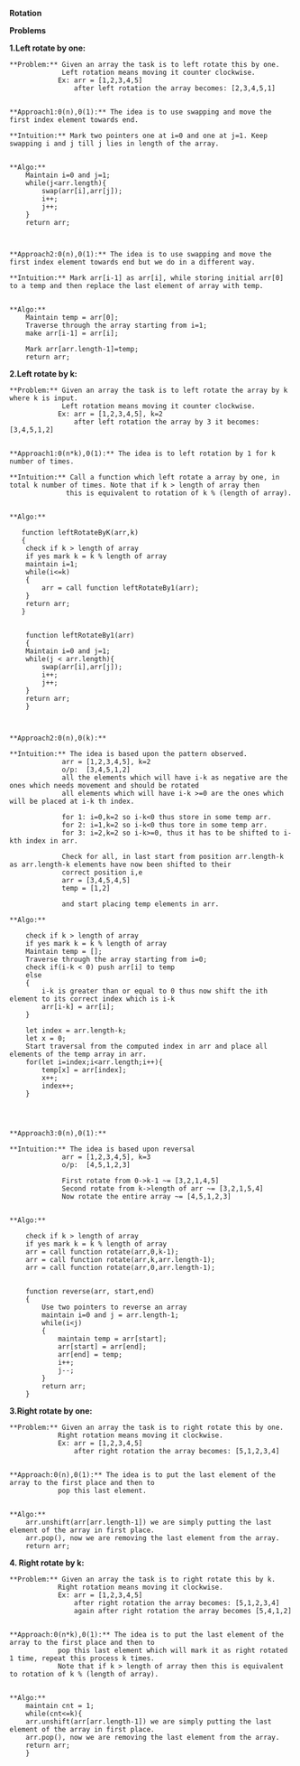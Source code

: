 **Rotation**



**Problems**

**1.Left rotate by one:**

    **Problem:** Given an array the task is to left rotate this by one.
                 Left rotation means moving it counter clockwise.
                Ex: arr = [1,2,3,4,5]
                    after left rotation the array becomes: [2,3,4,5,1]


    **Approach1:0(n),0(1):** The idea is to use swapping and move the first index element towards end.

    **Intuition:** Mark two pointers one at i=0 and one at j=1. Keep swapping i and j till j lies in length of the array.


    **Algo:**
        Maintain i=0 and j=1;
        while(j<arr.length){
            swap(arr[i],arr[j]);
            i++;
            j++;
        }
        return arr;



    **Approach2:0(n),0(1):** The idea is to use swapping and move the first index element towards end but we do in a different way.

    **Intuition:** Mark arr[i-1] as arr[i], while storing initial arr[0] to a temp and then replace the last element of array with temp.


    **Algo:**
        Maintain temp = arr[0];
        Traverse through the array starting from i=1;
        make arr[i-1] = arr[i];

        Mark arr[arr.length-1]=temp;
        return arr;



**2.Left rotate by k:**

    **Problem:** Given an array the task is to left rotate the array by k where k is input.
                 Left rotation means moving it counter clockwise.
                Ex: arr = [1,2,3,4,5], k=2
                    after left rotation the array by 3 it becomes: [3,4,5,1,2]


    **Approach1:0(n*k),0(1):** The idea is to left rotation by 1 for k number of times.

    **Intuition:** Call a function which left rotate a array by one, in total k number of times. Note that if k > length of array then
                  this is equivalent to rotation of k % (length of array).


    **Algo:**

       function leftRotateByK(arr,k)
       {
        check if k > length of array 
        if yes mark k = k % length of array
        maintain i=1;
        while(i<=k)
        {
            arr = call function leftRotateBy1(arr);
        }
        return arr;
       }


        function leftRotateBy1(arr)
        {
        Maintain i=0 and j=1;
        while(j < arr.length){
            swap(arr[i],arr[j]);
            i++;
            j++;
        }
        return arr;
        }



    **Approach2:0(n),0(k):**

    **Intuition:** The idea is based upon the pattern observed.
                 arr = [1,2,3,4,5], k=2
                 o/p:  [3,4,5,1,2]
                 all the elements which will have i-k as negative are the ones which needs movement and should be rotated
                 all elements which will have i-k >=0 are the ones which will be placed at i-k th index.

                 for 1: i=0,k=2 so i-k<0 thus store in some temp arr.
                 for 2: i=1,k=2 so i-k<0 thus tore in some temp arr.
                 for 3: i=2,k=2 so i-k>=0, thus it has to be shifted to i-kth index in arr.

                 Check for all, in last start from position arr.length-k as arr.length-k elements have now been shifted to their
                 correct position i,e 
                 arr = [3,4,5,4,5]
                 temp = [1,2]

                 and start placing temp elements in arr.

    **Algo:**
       
        check if k > length of array 
        if yes mark k = k % length of array
        Maintain temp = [];
        Traverse through the array starting from i=0;
        check if(i-k < 0) push arr[i] to temp
        else
        {
            i-k is greater than or equal to 0 thus now shift the ith element to its correct index which is i-k
            arr[i-k] = arr[i];
        }

        let index = arr.length-k;
        let x = 0;
        Start traversal from the computed index in arr and place all elements of the temp array in arr. 
        for(let i=index;i<arr.length;i++){
            temp[x] = arr[index];
            x++;
            index++;
        }



    
    **Approach3:0(n),0(1):**

    **Intuition:** The idea is based upon reversal
                 arr = [1,2,3,4,5], k=3
                 o/p:  [4,5,1,2,3]
                 
                 First rotate from 0->k-1 ~= [3,2,1,4,5]
                 Second rotate from k->length of arr ~= [3,2,1,5,4]
                 Now rotate the entire array ~= [4,5,1,2,3]


    **Algo:**
       
        check if k > length of array 
        if yes mark k = k % length of array
        arr = call function rotate(arr,0,k-1);
        arr = call function rotate(arr,k,arr.length-1);
        arr = call function rotate(arr,0,arr.length-1);


        function reverse(arr, start,end)
        {
            Use two pointers to reverse an array 
            maintain i=0 and j = arr.length-1;
            while(i<j)
            {
                maintain temp = arr[start];
                arr[start] = arr[end];
                arr[end] = temp;
                i++;
                j--;
            }
            return arr;
        }




**3.Right rotate by one:**

    **Problem:** Given an array the task is to right rotate this by one.
                Right rotation means moving it clockwise.
                Ex: arr = [1,2,3,4,5]
                    after right rotation the array becomes: [5,1,2,3,4]


    **Approach:0(n),0(1):** The idea is to put the last element of the array to the first place and then to
                pop this last element.


    **Algo:**
        arr.unshift(arr[arr.length-1]) we are simply putting the last element of the array in first place.
        arr.pop(), now we are removing the last element from the array.
        return arr;





**4. Right rotate by k:**

    **Problem:** Given an array the task is to right rotate this by k.
                Right rotation means moving it clockwise.
                Ex: arr = [1,2,3,4,5]
                    after right rotation the array becomes: [5,1,2,3,4]
                    again after right rotation the array becomes [5,4,1,2]


    **Approach:0(n*k),0(1):** The idea is to put the last element of the array to the first place and then to
                pop this last element which will mark it as right rotated 1 time, repeat this process k times.
                Note that if k > length of array then this is equivalent to rotation of k % (length of array).


    **Algo:**
        maintain cnt = 1;
        while(cnt<=k){
        arr.unshift(arr[arr.length-1]) we are simply putting the last element of the array in first place.
        arr.pop(), now we are removing the last element from the array.
        return arr;
        }
        
